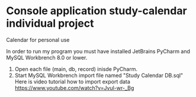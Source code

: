 # Console application study-calendar individual project

Calendar for personal use

In order to run my program you must have installed JetBrains PyCharm and MySQL Workbrench 8.0 or lower.

1. Open each file (main, db, record) inisde PyCharm.
2. Start MySQL Workbrench import file named "Study Calendar DB.sql" Here is video tutorial 
   how to import export data https://www.youtube.com/watch?v=Jvul-wr-_Bg
